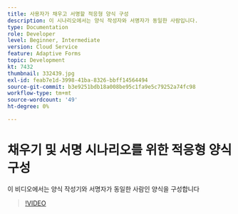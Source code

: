 ```yaml
---
title: 사용자가 채우고 서명할 적응형 양식 구성
description: 이 시나리오에서는 양식 작성자와 서명자가 동일한 사람입니다.
type: Documentation
role: Developer
level: Beginner, Intermediate
version: Cloud Service
feature: Adaptive Forms
topic: Development
kt: 7432
thumbnail: 332439.jpg
exl-id: feab7e1d-3998-41ba-8326-bbff14564494
source-git-commit: b3e9251bdb18a008be95c1fa9e5c79252a74fc98
workflow-type: tm+mt
source-wordcount: '49'
ht-degree: 0%

---
```


# 채우기 및 서명 시나리오를 위한 적응형 양식 구성


이 비디오에서는 양식 작성기와 서명자가 동일한 사람인 양식을 구성합니다

>[!VIDEO](https://video.tv.adobe.com/v/332439?quality=12&learn=on)
